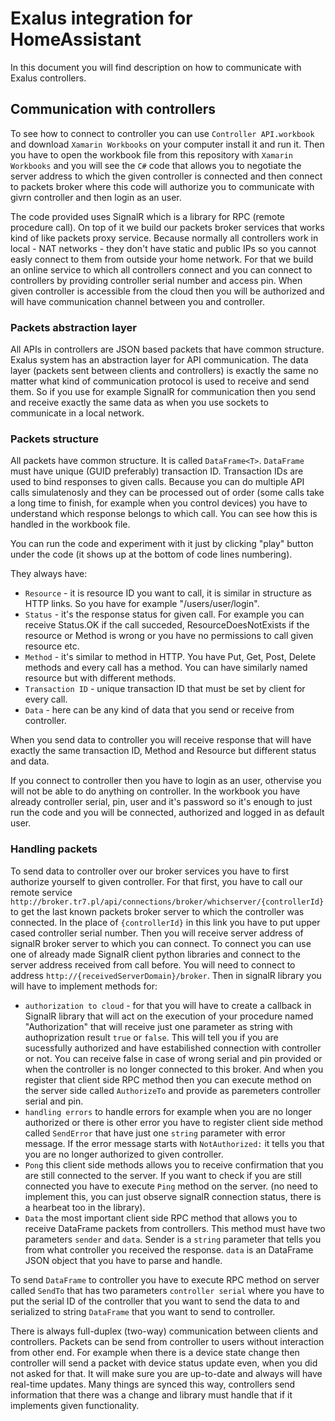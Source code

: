 # Exalus integration for HomeAssistant
In this document you will find description on how to communicate with Exalus controllers.
## Communication with controllers
To see how to connect to controller you can use `Controller API.workbook` and download `Xamarin Workbooks` on your computer install it and run it.
Then you have to open the workbook file from this repository with `Xamarin Workbooks` and you will see the `C#` code that allows you to negotiate the server address to which the given controller is connected 
and then connect to packets broker where this code will authorize you to communicate with givrn controller and then login as an user.

The code provided uses SignalR which is a library for RPC (remote procedure call). On top of it we build our packets broker services that works kind of like packets proxy service. 
Because normally all controllers work in local - NAT networks - they don't have static and public IPs so you cannot easly connect to them from outside your home network. 
For that we build an online service to which all controllers connect and you can connect to controllers by providing controller serial number and access pin. 
When given controller is accessible from the cloud then you will be authorized and will have communication channel between you and controller.

### Packets abstraction layer
All APIs in controllers are JSON based packets that have common structure.
Exalus system has an abstraction layer for API communication. The data layer (packets sent between clients and controllers) is exactly the same no matter what kind of communication protocol is used to receive and send them.
So if you use for example SignalR for communication then you send and receive exactly the same data as when you use sockets to communicate in a local network.

### Packets structure
All packets have common structure. It is called `DataFrame<T>`.
`DataFrame` must have unique (GUID preferably) transaction ID. Transaction IDs are used to bind responses to given calls.
Because you can do multiple API calls simulatenosly and they can be processed out of order (some calls take a long time to finish, for example when you control devices) you have to understand which response belongs to which call.
You can see how this is handled in the workbook file.

You can run the code and experiment with it just by clicking "play" button under the code (it shows up at the bottom of code lines numbering).


They always have:
* `Resource` - it is resource ID you want to call, it is similar in structure as HTTP links. So you have for example "/users/user/login".
* `Status` - it's the response status for given call. For example you can receive Status.OK if the call succeded, ResourceDoesNotExists if the resource or Method is wrong or you have no permissions to call given resource etc.
* `Method` - it's similar to method in HTTP. You have Put, Get, Post, Delete methods and every call has a method. You can have similarly named resource but with different methods.
* `Transaction ID` - unique transaction ID that must be set by client for every call.
* `Data` - here can be any kind of data that you send or receive from controller.
  
When you send data to controller you will receive response that will have exactly the same transaction ID, Method and Resource but different status and data.

If you connect to controller then you have to login as an user, othervise you will not be able to do anything on controller.
In the workbook you have already controller serial, pin, user and it's password so it's enough to just run the code and you will be connected, authorized and logged in as default user.

### Handling packets
To send data to controller over our broker services you have to first authorize yourself to given controller.
For that first, you have to call our remote service `http://broker.tr7.pl/api/connections/broker/whichserver/{controllerId}` to get the last known packets broker server to which the controller was connected.
In the place of `{controllerId}` in this link you have to put upper cased controller serial number.
Then you will receive server address of signalR broker server to which you can connect.
To connect you can use one of already made SignalR client python libraries and connect to the server address received from call before.
You will need to connect to address `http://{receivedServerDomain}/broker`.
Then in signalR library you will have to implement methods for:
* `authorization to cloud` - for that you will have to create a callback in SignalR library that will act on the execution of your procedure named "Authorization" that will receive just one parameter as string with authoprization result  `true` or `false`. This will tell you if you are sucessfully authorized and have estabilished connection with controller or not. You can receive false in case of wrong serial and pin provided or when the controller is no longer connected to this broker. And when you register that client side RPC method then you can execute method on the server side called `AuthorizeTo` and provide as paremeters controller serial and pin.
* `handling errors` to handle errors for example when you are no longer authorized or there is other error you have to register client side method called `SendError` that have just one `string` parameter with error message. If the error message starts with `NotAuthorized:` it tells you that you are no longer authorized to given controller.
* `Pong` this client side methods allows you to receive confirmation that you are still connected to the server. If you want to check if you are still connected you have to execute `Ping` method on the server. (no need to implement this, you can just observe signalR connection status, there is a hearbeat too in the library). 
*  `Data` the most important client side RPC method that allows you to receive DataFrame packets from controllers. This method must have two parameters `sender` and `data`. Sender is a `string` parameter that tells you from what controller you received the response. `data` is an DataFrame JSON object that you have to parse and handle.

To send `DataFrame` to controller you have to execute RPC method on server called `SendTo` that has two parameters `controller serial` where you have to put the serial ID of the controller that you want to send the data to and serialized to string `DataFrame` that you want to send to controller.

There is always full-duplex (two-way) communication between clients and controllers. Packets can be send from controller to users without interaction from other end. For example when there is a device state change then controller will send a packet with device status update even, when you did not asked for that. It will make sure you are up-to-date and always will have real-time updates. Many things are synced this way, controllers send information that there was a change and library must handle that if it implements given functionality.

